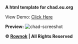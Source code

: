 **A html template for chad.eu.org**

View Demo: [Click Here](https://chad.eu.org)

**Preview:**
![chad-screeshot](https://user-images.githubusercontent.com/116538785/197452822-12d59ccb-bf24-455b-8d81-1482e5d2d66d.jpg)

**© [Rownok](https://rownok.eu.org) | All Rights Reserved**

